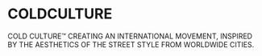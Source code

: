 # COLDCULTURE
COLD CULTURE™  CREATING AN INTERNATIONAL MOVEMENT, INSPIRED BY THE AESTHETICS OF THE STREET STYLE FROM WORLDWIDE CITIES.
